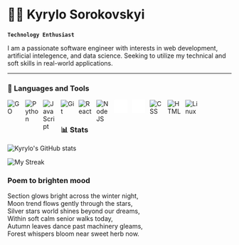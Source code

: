 # 👨‍💻 Kyrylo Sorokovskyi

**`Technology Enthusiast`**

I am a passionate software engineer with interests in web development, artificial intelegence, and data science. Seeking to utilize my technical and soft skills in real-world applications.

---

### 🧰 Languages and Tools

<img align="left" alt="GO" width="30px" style="padding-right:10px;" src="https://go.dev/blog/go-brand/Go-Logo/SVG/Go-Logo_Blue.svg" />
<img align="left" alt="Python" width="30px" style="padding-right:10px;" src="https://cdn.jsdelivr.net/gh/devicons/devicon/icons/python/python-plain.svg" />
<img align="left" alt="JavaScript" width="30px" style="padding-right:10px;" src="https://cdn.jsdelivr.net/gh/devicons/devicon/icons/javascript/javascript-plain.svg" />
<img align="left" alt="Git" width="30px" style="padding-right:10px;" src="https://cdn.jsdelivr.net/gh/devicons/devicon/icons/git/git-original.svg" />
<img align="left" alt="React" width="30px" style="padding-right:10px;" src="https://cdn.jsdelivr.net/gh/devicons/devicon/icons/react/react-original.svg" />
<img align="left" alt="NodeJS" width="30px" style="padding-right:10px;" src="https://cdn.jsdelivr.net/gh/devicons/devicon/icons/nodejs/nodejs-original.svg" />
<img align="left" alt="Flask" width="30px" style="padding-right:10px;" src="https://github.com/SumDeusVitae/SumDeusVitae/blob/main/White-flask-original.svg" />
<img align="left" alt="GitHub" width="30px" style="padding-right:10px;" src="https://github.com/SumDeusVitae/SumDeusVitae/blob/main/White-github-original.svg" />
<img align="left" alt="CSS" width="30px" style="padding-right:10px;" src="https://cdn.jsdelivr.net/gh/devicons/devicon/icons/css3/css3-plain.svg" />
<img align="left" alt="HTML" width="30px" style="padding-right:10px;" src="https://cdn.jsdelivr.net/gh/devicons/devicon/icons/html5/html5-plain.svg" />
<img align="left" alt="Linux" width="30px" style="padding-right:10px;" src="https://cdn.jsdelivr.net/gh/devicons/devicon/icons/linux/linux-original.svg" />
<br />

#


### 📊 Stats

![Kyrylo's GitHub stats](https://github-readme-stats.vercel.app/api?username=sumdeusvitae&show_icons=true&theme=gruvbox)
<!--![Most Used Languages](https://github-readme-stats.vercel.app/api/top-langs/?username=sumdeusvitae&layout=compact&theme=gruvbox&hide_border=true) -->

![My Streak](https://streak-stats.demolab.com?user=sumdeusvitae&theme=gruvbox&border_radius=4.5)

### Poem to brighten mood
Section glows bright across the winter night,<br>
Moon trend flows gently through the stars,<br>
Silver stars world shines beyond our dreams,<br>
Within soft calm senior walks today,<br>
Autumn leaves dance past machinery gleams,<br>
Forest whispers bloom near sweet herb now.<br>
